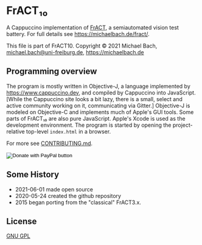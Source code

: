 # FrACT₁₀

A Cappuccino implementation of [FrACT](https://michaelbach.de/fract/), a semiautomated vision test battery.
For full details see <https://michaelbach.de/fract/>.

This file is part of FrACT10.
Copyright © 2021 Michael Bach, michael.bach@uni-freiburg.de, <https://michaelbach.de>

## Programming overview
The program is mostly written in Objective-J, a language implemented by <https://www.cappuccino.dev>, and compiled by Cappuccino into JavaScript. [While the Cappuccino site looks a bit lazy, there is a small, select and active community working on it, communicating via Gitter.] Objective-J is modeled on Objective-C and implements much of Apple's GUI tools. Some parts of FrACT₁₀ are also pure JavaScript. Apple's Xcode is used as the development environment. The program is started by opening the project-relative top-level `index.html` in a browser.

For more see [CONTRIBUTING.md](CONTRIBUTING.md).

<form action="https://www.paypal.com/donate" method="post" target="_top">
<input type="hidden" name="hosted_button_id" value="Z9ERGF97E67AJ" />
<input type="image" src="https://www.paypalobjects.com/en_US/i/btn/btn_donate_SM.gif" border="0" name="submit" title="PayPal - The safer, easier way to pay online!" alt="Donate with PayPal button" />
<img alt="" border="0" src="https://www.paypal.com/en_DE/i/scr/pixel.gif" width="1" height="1" />
</form>


## Some History
+ 2021-06-01 made open source
+ 2020-05-24 created the github repository
+ 2015 began porting from the "classical" FrACT3.x.


## License
[GNU GPL](LICENSE.md)
